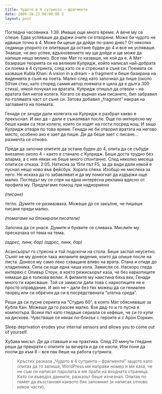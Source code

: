 ```yaml
---
title: Чудото в 4 сутринта – фрагменти
date: 2009-10-23 00:00:00 Z
layout: post
---
```


<span class="dropcap">П</span>огледна часовника. 1:39. Имаше още много време. А вече му се спеше. Едва успяваше да държи очите си отворени. Може би чудото не идваше точно в 4. Може би щеше да дойде по-рано днес? От няколко седмици упорито се опитваше да остане буден до 4 и все не успяваше. Знаеше, че ако успее, вдъхновението му ще дойде и ще може да напише нещо велико. Все пак Мат го казваше, не кой да е. А Мат базираше теорията си на великия Кулридж, който написал най-добрата си поема в 4 сутринта, след като се е стреснал в съня си. Поемата се казваше Kubla Khan: A vision in a dream – a fragment и беше базирана на виденията в съня на поета. Малко след като започнал да пише (около 50тия стих, като според самия автор поемата е щяла да е дълга 300 стиха), някой почукал на вратата. Кулридж отишъл да отвори – на вратата бил негов колега. Когато се върнал към писането, бил забравил по-голямата част от съня си. Затова добавил „fragment” накрая на заглавието на поемата.

Генади се зачуди дали колегата на Кулридж е разбрал какво е прекъснал. И ако да – дали е съжалявал после. Още по-интересно му беше какви са тези колеги, които си ходят на гости посред нощ. И защо Кулридж отваря по това време. Генади не би отворил вратата на негово място, особено ако е зает да пише. Де да беше зает с писане… размечта се отново.

Преди да започне опитите да остане буден до 4, опита да се събуди внезапно около 4 – както е станало с Кулридж. Беше доста трудно без аларма, а с нея някак не беше много спонтанно. След няколко месеца опити се отказа.
2:05. Натисна за 15ти път F5, за да види дали някой е пуснал нещо ново във фейсбук. Хората спяха. Изобщо не мислеха за него. Не искаха да го забавляват и да му помогнат да издържи още малко. Погледът му се спря на една интересна реклама вдясно от профила му. Предлагаме помощ при наднормено

*(писане)*

тегло. Думите се размазваха. Можеше да се закълне, че пишеше писане преди малко.

*(помагаме на блокирали писатели)*

Започна да се унася. Думите и буквите се сливаха. Мислите му прескачаха от тема на тема.

*(адрес, линк, бар)*
*(адрес, линк, бар)*

Асансьорът го стресна и той подскочи на стола. Беше заспал неусетно. Сънят не му донесе така желаните видения, които да опише после на листа. Донесе му само леко схващане вляво на врата. Стана и отиде до хладилника. Сипа си още една чаша кола. Замисли се. Наскоро гледа интервю с Оливър Стоун, в което режисьорът каза, че без наркотиците нямаше да е толкова велик. А филмите му наистина бяха яки, Генади много ги харесваше. Той се замисли дали това с наркотиците не е просто оправдание. И ако не – дали без тях можеш да си гениален творец или си обречен да си в посредствената “златна среда”.

Реши да си пусне серията на “Студио 60”, в която Мат обясняваше за Кубла Кан. Можеше да го разсее малко. Взе двд-то и го пусна в компютъра. Всеки път като гледаше сериала се кефеше, че си го купи на дискове. Чувстваше се някак по-близък с героите и с Арон Соркин.

Sleep deprivation erodes your internal sensors and allows you to come out of yourself.

Хубава мисъл. Де да ставаше и на практика. След 20 минути гледане реши да прекрати с опитите за вечерта и да се наспи. Или поне да поспи до към 8 – все пак беше на работа сутринта.


> Кръстих разказа „Чудото в 4 сутринта – фрагменти“ защото като опитах да го запиша, WordPress ми направи номер и ми каза, че не съм си написал паролата и ме прати на входната страница. Като си въведох данните, разказът беше изчезнал. Опитах по памет да възстановя каквото бях запомнил (и написах отново някои части).